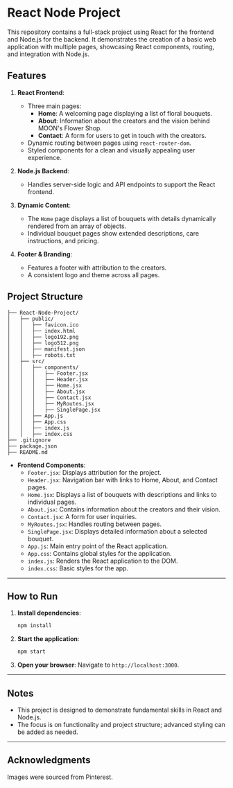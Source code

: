 # React Node Project

This repository contains a full-stack project using React for the frontend and Node.js for the backend. It demonstrates the creation of a basic web application with multiple pages, showcasing React components, routing, and integration with Node.js.

## Features

1. **React Frontend**:
   - Three main pages: 
     - **Home**: A welcoming page displaying a list of floral bouquets.
     - **About**: Information about the creators and the vision behind MOON's Flower Shop.
     - **Contact**: A form for users to get in touch with the creators.
   - Dynamic routing between pages using `react-router-dom`.
   - Styled components for a clean and visually appealing user experience.

2. **Node.js Backend**:
   - Handles server-side logic and API endpoints to support the React frontend.

3. **Dynamic Content**:
   - The `Home` page displays a list of bouquets with details dynamically rendered from an array of objects.
   - Individual bouquet pages show extended descriptions, care instructions, and pricing.

4. **Footer & Branding**:
   - Features a footer with attribution to the creators.
   - A consistent logo and theme across all pages.

## Project Structure

```plaintext
├── React-Node-Project/
│   ├── public/
│   │   ├── favicon.ico
│   │   ├── index.html
│   │   ├── logo192.png
│   │   ├── logo512.png
│   │   ├── manifest.json
│   │   ├── robots.txt
│   ├── src/
│   │   ├── components/
│   │   │   ├── Footer.jsx
│   │   │   ├── Header.jsx
│   │   │   ├── Home.jsx
│   │   │   ├── About.jsx
│   │   │   ├── Contact.jsx
│   │   │   ├── MyRoutes.jsx
│   │   │   ├── SinglePage.jsx
│   │   ├── App.js
│   │   ├── App.css
│   │   ├── index.js
│   │   ├── index.css
├── .gitignore
├── package.json
├── README.md
```

- **Frontend Components**:
  - `Footer.jsx`: Displays attribution for the project.
  - `Header.jsx`: Navigation bar with links to Home, About, and Contact pages.
  - `Home.jsx`: Displays a list of bouquets with descriptions and links to individual pages.
  - `About.jsx`: Contains information about the creators and their vision.
  - `Contact.jsx`: A form for user inquiries.
  - `MyRoutes.jsx`: Handles routing between pages.
  - `SinglePage.jsx`: Displays detailed information about a selected bouquet.
  - `App.js`: Main entry point of the React application.
  - `App.css`: Contains global styles for the application.
  - `index.js`: Renders the React application to the DOM.
  - `index.css`: Basic styles for the app.

---

## How to Run


1. **Install dependencies**:
   ```bash
   npm install
   ```

2. **Start the application**:
   ```bash
   npm start
   ```

3. **Open your browser**:
   Navigate to `http://localhost:3000`.

---


## Notes

- This project is designed to demonstrate fundamental skills in React and Node.js.
- The focus is on functionality and project structure; advanced styling can be added as needed.

---

## Acknowledgments

 Images were sourced from Pinterest.
